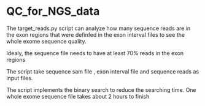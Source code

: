 # QC_for_NGS_data

The target_reads.py script can analyze how many sequence reads are in the exon regions that were definfed in the exon interval files to see the whole exome sequence quality. 

Idealy, the sequence file needs to have at least 70% reads in the exon regions

The script take sequence sam file , exon interval file and sequence reads as input files.

The script implements the binary search to reduce the searching time. One whole exome sequence file takes about 2 hours to finish